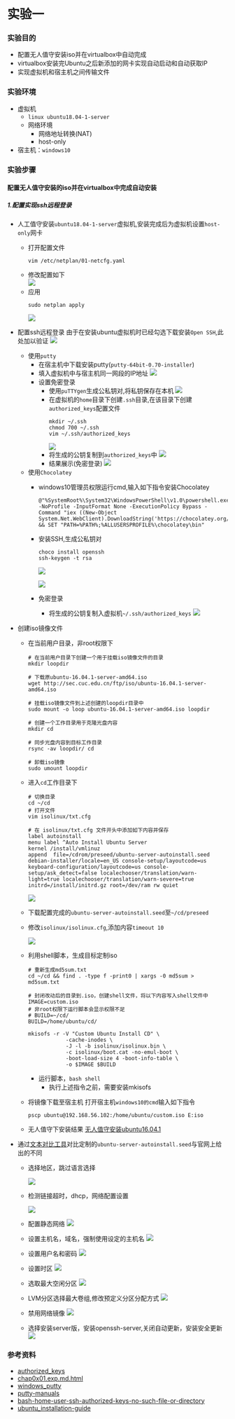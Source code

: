 # 实验一
### 实验目的
- 配置无人值守安装iso并在virtualbox中自动完成
- virtualbox安装完Ubuntu之后新添加的网卡实现自动启动和自动获取IP
- 实现虚拟机和宿主机之间传输文件

### 实验环境
- 虚拟机
    - ```linux ubuntu18.04-1-server```
    - 网络环境
        - 网络地址转换(NAT)
        - host-only
- 宿主机：```windows10```

### 实验步骤

#### 配置无人值守安装的iso并在virtualbox中完成自动安装

##### 1.配置实现ssh远程登录
- 人工值守安装```ubuntu18.04-1-server```虚拟机,安装完成后为虚拟机设置```host-only```网卡
    - 打开配置文件
        ```
        vim /etc/netplan/01-netcfg.yaml
        ```
    - 修改配置如下<br>
        ![](network_configuration.PNG)
    - 应用
        ```
        sudo netplan apply
        ```
        ![](check_network_card.PNG)

- 配置ssh远程登录
  由于在安装ubuntu虚拟机时已经勾选下载安装```Open SSH```,此处加以验证
  ![](check_ssh.PNG)

    - 使用```putty```
        - 在宿主机中下载安装putty(```putty-64bit-0.70-installer```)
        - 填入虚拟机中与宿主机同一网段的IP地址
            ![](putty.PNG)
        - 设置免密登录
            - 使用```puTTYgen```生成公私钥对,将私钥保存在本机
                ![](generate_key_putty.PNG)
            - 在虚拟机的```home```目录下创建```.ssh```目录,在该目录下创建```authorized_keys```配置文件
                ```
                mkdir ~/.ssh
                chmod 700 ~/.ssh
                vim ~/.ssh/authorized_keys
                ```
                ![](add_pubkey.PNG)
            - 将生成的公钥复制到```authorized_keys```中
                ![](authorized_keys.PNG)
            - 结果展示(免密登录)
                ![](result_putty.gif)
    - 使用```Chocolatey```
        - windows10管理员权限运行cmd,输入如下指令安装Chocolatey
            ```
            @"%SystemRoot%\System32\WindowsPowerShell\v1.0\powershell.exe" -NoProfile -InputFormat None -ExecutionPolicy Bypass -Command "iex ((New-Object System.Net.WebClient).DownloadString('https://chocolatey.org/install.ps1'))" && SET "PATH=%PATH%;%ALLUSERSPROFILE%\chocolatey\bin"
            ```

        - 安装SSH,生成公私钥对
            ```
            choco install openssh
            ssh-keygen -t rsa
            ```
            ![](windows_key.PNG)

            ![](chocolatey_ssh.PNG)

        - 免密登录
            - 将生成的公钥复制入虚拟机```~/.ssh/authorized_keys```
            ![](result_chocolatey.gif)

- 创建iso镜像文件
    - 在当前用户目录，非root权限下
        ```
        # 在当前用户目录下创建一个用于挂载iso镜像文件的目录
        mkdir loopdir
        
        # 下载原ubuntu-16.04.1-server-amd64.iso
        wget http://sec.cuc.edu.cn/ftp/iso/ubuntu-16.04.1-server-amd64.iso
        
        # 挂载iso镜像文件到上述创建的loopdir目录中
        sudo mount -o loop ubuntu-16.04.1-server-amd64.iso loopdir
        
        # 创建一个工作目录用于克隆光盘内容
        mkdir cd
        
        # 同步光盘内容到目标工作目录
        rsync -av loopdir/ cd
        
        # 卸载iso镜像
        sudo umount loopdir
        
        ```

    - 进入```cd```工作目录下
        ```
        # 切换目录
        cd ~/cd
        # 打开文件
        vim isolinux/txt.cfg
        
        # 在 isolinux/txt.cfg 文件开头中添加如下内容并保存
        label autoinstall
        menu label ^Auto Install Ubuntu Server
        kernel /install/vmlinuz
        append  file=/cdrom/preseed/ubuntu-server-autoinstall.seed debian-installer/locale=en_US console-setup/layoutcode=us keyboard-configuration/layoutcode=us console-setup/ask_detect=false localechooser/translation/warn-light=true localechooser/translation/warn-severe=true initrd=/install/initrd.gz root=/dev/ram rw quiet
        ```

        ![](txt.cfg.PNG)

    - 下载配置完成的```ubuntu-server-autoinstall.seed```至```~/cd/preseed```

    - 修改```isolinux/isolinux.cfg```,添加内容```timeout 10```

        ![](isolinux.cfg.PNG)

    - 利用shell脚本，生成目标定制iso
        ```
        # 重新生成md5sum.txt
        cd ~/cd && find . -type f -print0 | xargs -0 md5sum > md5sum.txt
        
        # 封闭改动后的目录到.iso，创建shell文件，将以下内容写入shell文件中
        IMAGE=custom.iso
        # 非root权限下运行脚本会显示权限不足
        # BUILD=~/cd/
        BUILD=/home/ubuntu/cd/
        
        mkisofs -r -V "Custom Ubuntu Install CD" \
                    -cache-inodes \
                    -J -l -b isolinux/isolinux.bin \
                    -c isolinux/boot.cat -no-emul-boot \
                    -boot-load-size 4 -boot-info-table \
                    -o $IMAGE $BUILD
        ```
        - 运行脚本，```bash shell```
            - 执行上述指令之前，需要安装mkisofs

    - 将镜像下载至宿主机
        打开宿主机```windows10的cmd```输入如下指令
        ```
        pscp ubuntu@192.168.56.102:/home/ubuntu/custom.iso E:iso
        ```

    - 无人值守下安装结果
     [无人值守安装ubuntu16.04.1](https://www.bilibili.com/video/av46015154/)

- 通过[文本对比工具](https://www.diffchecker.com/diff)对比定制的```ubuntu-server-autoinstall.seed```与官网上给出的不同

    - 选择地区，跳过语言选择

        ![](diff_location.PNG)

    - 检测链接超时，dhcp，网络配置设置

      ![](diff_dhcp.PNG)

    - 配置静态网络
      ![](diff_ip.PNG)

    - 设置主机名，域名，强制使用设定的主机名
      ![](diff_hostname.PNG)

    - 设置用户名和密码
      ![](diff_username.PNG)
    - 设置时区
      ![](diff_time.PNG)
    - 选取最大空闲分区
      ![](diff_partition.PNG)
    - LVM分区选择最大卷组,修改预定义分区分配方式
      ![](diff_partition_2.PNG)
    - 禁用网络镜像
      ![](diff_auto_setup.PNG)
    - 选择安装server版，安装openssh-server,关闭自动更新，安装安全更新
      ![](diff_package.PNG)

### 参考资料
- [authorized_keys](https://www.ssh.com/ssh/authorized_keys/#sec-Tectia-SSH-code-authorized_keys-code-File)
- [chap0x01.exp.md.html](http://sec.cuc.edu.cn/huangwei/course/LinuxSysAdmin/chap0x01.exp.md.html#/6/3)
- [windows_putty](https://www.ssh.com/ssh/putty/windows/)
- [putty-manuals](https://www.ssh.com/ssh/putty/putty-manuals/0.68/Chapter5.html)
- [bash-home-user-ssh-authorized-keys-no-such-file-or-directory](https://askubuntu.com/questions/466549/bash-home-user-ssh-authorized-keys-no-such-file-or-directory)
- [ubuntu_installation-guide](https://help.ubuntu.com/lts/installation-guide/s390x/apbs04.html)



